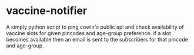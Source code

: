 # vaccine-notifier
A simply python script to ping cowin's public api and check availability of vaccine slots for given pincodes and age-group preference. if a slot becomes available then an email is sent to the subscribers for that pincode and age-group.
